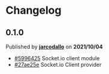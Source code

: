 # Changelog

## 0.1.0
Published by **[jarcodallo](https://github.com/jarcodallo)** on **2021/10/04**
- [#5996425](https://github.com/blockcoders/nestjs-io-client/commit/59964253920c6ff7483913373918e77dbf714747) Socket.io client module
- [#27ae25e](https://github.com/blockcoders/nestjs-io-client/commit/27ae25e4e23c0cd2ea5457fac82042b9435fca26) Socket.io Client provider